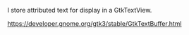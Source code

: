 I store attributed text for display in a GtkTextView.

https://developer.gnome.org/gtk3/stable/GtkTextBuffer.html